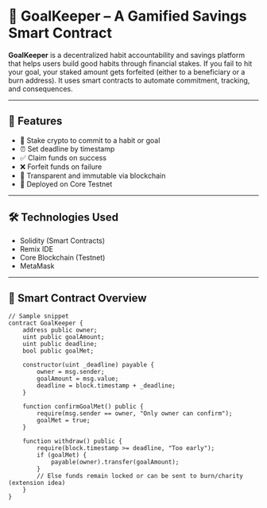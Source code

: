 # 🥅 GoalKeeper – A Gamified Savings Smart Contract

**GoalKeeper** is a decentralized habit accountability and savings platform that helps users build good habits through financial stakes. If you fail to hit your goal, your staked amount gets forfeited (either to a beneficiary or a burn address). It uses smart contracts to automate commitment, tracking, and consequences.

---

## 🚀 Features

- 💸 Stake crypto to commit to a habit or goal
- ⏰ Set deadline by timestamp
- ✅ Claim funds on success
- ❌ Forfeit funds on failure
- 🧾 Transparent and immutable via blockchain
- 🧪 Deployed on Core Testnet

---

## 🛠️ Technologies Used

- Solidity (Smart Contracts)
- Remix IDE
- Core Blockchain (Testnet)
- MetaMask

---

## 📜 Smart Contract Overview

```solidity
// Sample snippet
contract GoalKeeper {
    address public owner;
    uint public goalAmount;
    uint public deadline;
    bool public goalMet;

    constructor(uint _deadline) payable {
        owner = msg.sender;
        goalAmount = msg.value;
        deadline = block.timestamp + _deadline;
    }

    function confirmGoalMet() public {
        require(msg.sender == owner, "Only owner can confirm");
        goalMet = true;
    }

    function withdraw() public {
        require(block.timestamp >= deadline, "Too early");
        if (goalMet) {
            payable(owner).transfer(goalAmount);
        }
        // Else funds remain locked or can be sent to burn/charity (extension idea)
    }
}

